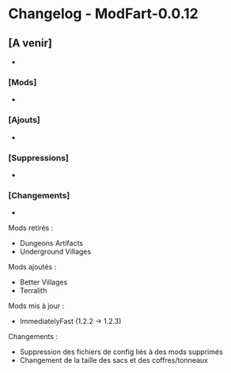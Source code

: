 # Changelog - ModFart-0.0.12

## [A venir]

-

### [Mods]

-

### [Ajouts]

-

### [Suppressions]

-

### [Changements]

-

Mods retirés :

- Dungeons Artifacts
- Underground Villages

Mods ajoutés :

- Better Villages
- Terralith

Mods mis à jour :

- ImmediatelyFast (1.2.2 -> 1.2.3)

Changements :

- Suppression des fichiers de config liés à des mods supprimés
- Changement de la taille des sacs et des coffres/tonneaux
